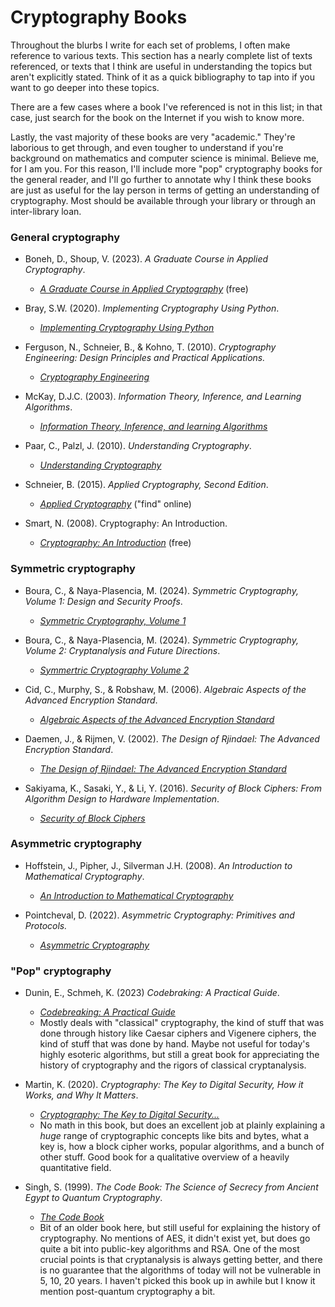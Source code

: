 # Cryptography Books

Throughout the blurbs I write for each set of problems, I often make reference to various texts. This section has a nearly complete list of texts referenced, or texts that I think are useful in understanding the topics but aren't explicitly stated. Think of it as a quick bibliography to tap into if you want to go deeper into these topics.

There are a few cases where a book I've referenced is not in this list; in that case, just search for the book on the Internet if you wish to know more.

Lastly, the vast majority of these books are very "academic." They're laborious to get through, and even tougher to understand if you're background on mathematics and computer science is minimal. Believe me, for I am you. For this reason, I'll include more "pop" cryptography books for the general reader, and I'll go further to annotate why I think these books are just as useful for the lay person in terms of getting an understanding of cryptography. Most should be available through your library or through an inter-library loan.

### General cryptography

- Boneh, D., Shoup, V. (2023). _A Graduate Course in Applied Cryptography_.
  - [_A Graduate Course in Applied Cryptography_](https://crypto.stanford.edu/~dabo/cryptobook/BonehShoup_0_6.pdf)  (free)

- Bray, S.W. (2020). _Implementing Cryptography Using Python_.
  - [_Implementing Cryptography Using Python_](https://www.wiley.com/en-ca/Implementing+Cryptography+Using+Python-p-9781119612209)
 
- Ferguson, N., Schneier, B., & Kohno, T. (2010). _Cryptography Engineering: Design Principles and Practical Applications._
  - [_Cryptography Engineering_](https://onlinelibrary.wiley.com/doi/book/10.1002/9781118722367)
 
- McKay, D.J.C. (2003). _Information Theory, Inference, and Learning Algorithms_.
  - [_Information Theory, Inference, and learning Algorithms_](https://www.amazon.com/Information-Theory-Inference-Learning-Algorithms/dp/0521642981)

- Paar, C., Palzl, J. (2010). _Understanding Cryptography_.
  - [_Understanding Cryptography_](https://link.springer.com/book/10.1007/978-3-642-04101-3)

- Schneier, B. (2015). _Applied Cryptography, Second Edition_.
  - [_Applied Cryptography_](https://onlinelibrary.wiley.com/doi/book/10.1002/9781119183471) ("find" online)

- Smart, N. (2008). Cryptography: An Introduction.
  - [_Cryptography: An Introduction_](https://www.cs.umd.edu/~waa/414-F11/IntroToCrypto.pdf) (free)

### Symmetric cryptography

- Boura, C., & Naya-Plasencia, M. (2024). _Symmetric Cryptography, Volume 1: Design and Security Proofs_.
  - [_Symmetric Cryptography, Volume 1_](https://onlinelibrary.wiley.com/doi/book/10.1002/9781394256358)

 
- Boura, C., & Naya-Plasencia, M. (2024). _Symmetric Cryptography, Volume 2: Cryptanalysis and Future Directions_.
  - [_Symmertric Cryptography Volume 2_](https://onlinelibrary.wiley.com/doi/book/10.1002/9781394256327)


- Cid, C., Murphy, S., & Robshaw, M. (2006). _Algebraic Aspects of the Advanced Encryption Standard_.
  - [_Algebraic Aspects of the Advanced Encryption Standard_](https://link.springer.com/book/10.1007/978-0-387-36842-9)


- Daemen, J., & Rijmen, V. (2002). _The Design of Rjindael: The Advanced Encryption Standard_.
  - [_The Design of Rjindael: The Advanced Encryption Standard_](https://link.springer.com/book/10.1007/978-3-662-60769-5)


- Sakiyama, K., Sasaki, Y., & Li, Y. (2016). _Security of Block Ciphers: From Algorithm Design to Hardware Implementation_.
  - [_Security of Block Ciphers_](https://www.wiley.com/en-us/Security+of+Block+Ciphers%3A+From+Algorithm+Design+to+Hardware+Implementation-p-9781118660010)


### Asymmetric cryptography

- Hoffstein, J., Pipher, J., Silverman J.H. (2008). _An Introduction to Mathematical Cryptography_.
  - [_An Introduction to Mathematical Cryptography_](https://link.springer.com/book/10.1007/978-0-387-77993-5)

- Pointcheval, D. (2022). _Asymmetric Cryptography: Primitives and Protocols._
  - [_Asymmetric Cryptography_](https://onlinelibrary.wiley.com/doi/book/10.1002/9781394188369)
 

### "Pop" cryptography

- Dunin, E., Schmeh, K. (2023) _Codebraking: A Practical Guide_.
  - [_Codebreaking: A Practical Guide_](https://nostarch.com/codebreaking)
  - Mostly deals with "classical" cryptography, the kind of stuff that was done through history like Caesar ciphers and Vigenere ciphers, the kind of stuff that was done by hand. Maybe not useful for today's highly esoteric algorithms, but still a great book for appreciating the history of cryptography and the rigors of classical cryptanalysis.
 
- Martin, K. (2020). _Cryptography: The Key to Digital Security, How it Works, and Why It Matters_.
  - [_Cryptography: The Key to Digital Security..._](https://wwnorton.com/books/9780393867459)
  - No math in this book, but does an excellent job at plainly explaining a _huge_ range of cryptographic concepts like bits and bytes, what a key is, how a block cipher works, popular algorithms, and a bunch of other stuff. Good book for a qualitative overview of a heavily quantitative field. 
 
- Singh, S. (1999). _The Code Book: The Science of Secrecy from Ancient Egypt to Quantum Cryptography_.
  - [_The Code Book_](https://www.penguinrandomhouse.com/books/168002/the-code-book-by-simon-singh/)
  - Bit of an older book here, but still useful for explaining the history of cryptography. No mentions of AES, it didn't exist yet, but does go quite a bit into public-key algorithms and RSA. One of the most crucial points is that cryptanalysis is always getting better, and there is no guarantee that the algorithms of today will not be vulnerable in 5, 10, 20 years. I haven't picked this book up in awhile but I know it mention post-quantum cryptography a bit.
